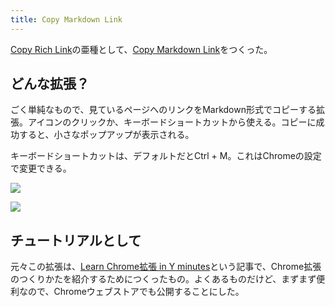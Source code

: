 ```yaml
---
title: Copy Markdown Link
---
```

[Copy Rich Link](https://chrome.google.com/webstore/detail/copy-rich-link/hikiamlgpdcabppakpmemaofmkgknpea)の亜種として、[Copy Markdown Link](https://chrome.google.com/webstore/detail/copy-markdown-link/gkceaaphhbeanfciglgpffnncfpipjpa)をつくった。

どんな拡張？
------

ごく単純なもので、見ているページへのリンクをMarkdown形式でコピーする拡張。アイコンのクリックか、キーボードショートカットから使える。コピーに成功すると、小さなポップアップが表示される。

キーボードショートカットは、デフォルトだとCtrl + M。これはChromeの設定で変更できる。

![](https://lh6.googleusercontent.com/KOhLjxUvmmFcO70Y4HJmVmfGqNjLubB59uFS3a8LsQsqeLT9Hc57ACLFjISNgHw7-kEn782b5MoV7tUFzfodSzBPIYCGPGI4oVBHFH7E7RlIRqoz0CvlCu4Ag0F7X2r4SrFn6CWJFAr9nghjw3_Z-KiOaZgOjxdwWsUu6CDHyyipJlrNgSfNv_V6)

![](https://lh5.googleusercontent.com/jKim46kYNhOxj3VAG-DgLcbruMBbV7l9cZF5f1b91OThXDhaM8-UFR0XQGKBMsvQp9LZu4aKmIiypPXGaxYnvqQ1bgr0ANNZWuk4q7fof_urwLlI3-y9aiHP4TWzKpmfoHNd0QfpdwtEsBjSdE69vG7zzXgsDR3GCCx8H3VAZWZopvX6RBZ_xRGY)

チュートリアルとして
----------

元々この拡張は、[Learn Chrome拡張 in Y minutes](https://r7kamura.com/articles/2022-05-18-learn-chrome-extention-in-y-minutes)という記事で、Chrome拡張のつくりかたを紹介するためにつくったもの。よくあるものだけど、まずまず便利なので、Chromeウェブストアでも公開することにした。
